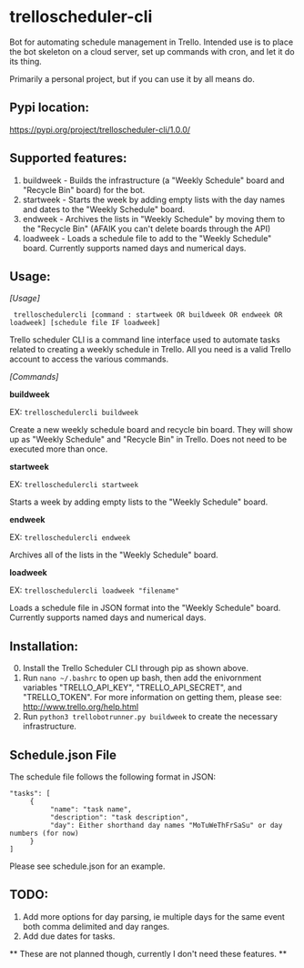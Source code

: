 # trelloscheduler-cli
Bot for automating schedule management in Trello.  Intended use is to place the bot skeleton on a cloud server, set up commands with cron, and let it do 
its thing.

Primarily a personal project, but if you can use it by all means do.  

## Pypi location:
https://pypi.org/project/trelloscheduler-cli/1.0.0/

## Supported features:
1. buildweek - Builds the infrastructure (a "Weekly Schedule" board and "Recycle Bin" board) for the bot.
2. startweek - Starts the week by adding empty lists with the day names and dates to the "Weekly Schedule" board.
3. endweek - Archives the lists in "Weekly Schedule" by moving them to the "Recycle Bin" (AFAIK you can't delete boards through the API)
4. loadweek - Loads a schedule file to add to the "Weekly Schedule" board.  Currently supports named days and numerical days.

## Usage:

*[Usage]*

 ``` trelloschedulercli [command : startweek OR buildweek OR endweek OR loadweek] [schedule file IF loadweek]```
 
  Trello scheduler CLI is a command line interface used to automate tasks related to creating a weekly schedule in Trello.
  All you need is a valid Trello account to access the various commands.
  
*[Commands]*

  **buildweek**
  
  EX: ```trelloschedulercli buildweek```

  Create a new weekly schedule board and recycle bin board.  They will show up as "Weekly Schedule"
 and "Recycle Bin" in Trello.
  Does not need to be executed more than once.

  **startweek**
  
  EX: ```trelloschedulercli startweek```

  Starts a week by adding empty lists to the "Weekly Schedule" board.

  **endweek**
  
  EX: ```trelloschedulercli endweek```

  Archives all of the lists in the "Weekly Schedule" board.

  **loadweek**
  
  EX: ```trelloschedulercli loadweek "filename"```

  Loads a schedule file in JSON format into the "Weekly Schedule" board.
  Currently supports named days and numerical days.

## Installation:
0. Install the Trello Scheduler CLI through pip as shown above.
1.  Run ```nano ~/.bashrc``` to open up bash, then add the enivornment variables "TRELLO_API_KEY", "TRELLO_API_SECRET", and "TRELLO_TOKEN".  For more information on getting them, please see: http://www.trello.org/help.html
3.  Run ```python3 trellobotrunner.py buildweek``` to create the necessary infrastructure.

## Schedule.json File

The schedule file follows the following format in JSON:
```
"tasks": [
     {
          "name": "task name",    
          "description": "task description",
          "day": Either shorthand day names "MoTuWeThFrSaSu" or day numbers (for now)
     }
]
```
Please see schedule.json for an example.

## TODO:

1.  Add more options for day parsing, ie multiple days for the same event both comma delimited and day ranges.
2.   Add due dates for tasks.

** These are not planned though, currently I don't need these features. **
